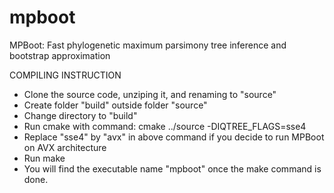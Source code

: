 # mpboot
MPBoot: Fast phylogenetic maximum parsimony tree inference and bootstrap approximation

COMPILING INSTRUCTION
* Clone the source code, unziping it, and renaming to "source"
* Create folder "build" outside folder "source"
* Change directory to "build"
* Run cmake with command: cmake ../source -DIQTREE_FLAGS=sse4
* Replace "sse4" by "avx" in above command if you decide to run MPBoot on AVX architecture
* Run make
* You will find the executable name "mpboot" once the make command is done.
